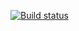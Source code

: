 [![Build status](https://ci.appveyor.com/api/projects/status/m06refsv1o2lahky/branch/master?svg=true)](https://ci.appveyor.com/project/CarolineFell/ahj-homeworks-sse-ws/branch/master)


